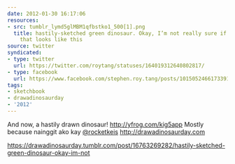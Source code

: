 ```yaml
---
date: 2012-01-30 16:17:06
resources:
- src: tumblr_lymd5glMBM1qfbstko1_500[1].png
  title: hastily-sketched green dinosaur. Okay, I’m not really sure if there’s a dinosaur
    that looks like this
source: twitter
syndicated:
- type: twitter
  url: https://twitter.com/roytang/statuses/164019312640802817/
- type: facebook
  url: https://www.facebook.com/stephen.roy.tang/posts/10150524661733912
tags:
- sketchbook
- drawadinosaurday
- '2012'
---
```


And now, a hastily drawn dinosaur! http://yfrog.com/kig5app  Mostly because nainggit ako kay [@rocketkeis](https://twitter.com/rocketkeis/)  http://drawadinosaurday.com

https://drawadinosaurday.tumblr.com/post/16763269282/hastily-sketched-green-dinosaur-okay-im-not